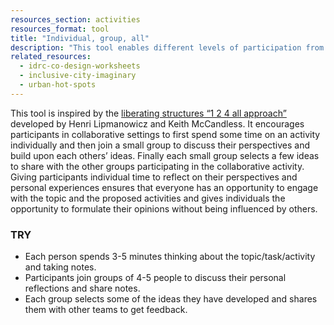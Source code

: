 ```yaml
---
resources_section: activities
resources_format: tool
title: "Individual, group, all"
description: "This tool enables different levels of participation from individual reflections to group discussion."
related_resources:
  - idrc-co-design-worksheets
  - inclusive-city-imaginary
  - urban-hot-spots
---
```


This tool is inspired by the [liberating structures “1 2 4 all approach”](http://www.liberatingstructures.com/1-1-2-4-all/) developed by Henri Lipmanowicz and Keith McCandless. It encourages participants in collaborative settings to first spend some time on an activity individually and then join a small group to discuss their perspectives and build upon each others’ ideas. Finally each small group selects a few ideas to share with the other groups participating in the collaborative activity. Giving participants individual time to reflect on their perspectives and personal experiences ensures that everyone has an opportunity to engage with the topic and the proposed activities and gives individuals the opportunity to formulate their opinions without being influenced by others.

### TRY

- Each person spends 3-5 minutes thinking  about the topic/task/activity and taking notes.
- Participants join groups of 4-5 people to discuss their personal reflections and share notes.
- Each group selects some of the ideas they have developed and shares them with other teams to get feedback.
